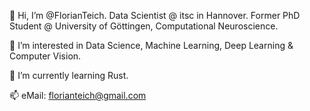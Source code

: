 👋 Hi, I’m @FlorianTeich.
Data Scientist @ itsc in Hannover.
Former PhD Student @ University of Göttingen, Computational Neuroscience.

👀 I’m interested in Data Science, Machine Learning, Deep Learning & Computer Vision.

🌱 I’m currently learning Rust.

📫 eMail: florianteich@gmail.com
